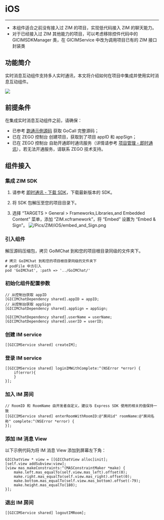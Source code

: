 # iOS

---

<Note title="提示">



- 本组件适合之前没有接入过 ZIM 的项目，实现低代码接入 ZIM 的聊天能力。
- 对于已经接入过 ZIM 其他能力的项目，可以考虑移除控件代码中的 GICIMSDKManager 类，在 GICIMService 中改为调用项目已有的 ZIM 接口封装类
</Note>


## 功能简介

实时消息互动组件支持多人实时通讯，本文将介绍如何在项目中集成并使用实时消息互动组件。

<Frame width="512" height="auto" caption=""><img src="https://doc-media.zego.im/sdk-doc/Pics/GoCall/call/GoCall_Chat.png" /></Frame>

## 前提条件

在集成实时消息互动组件之前，请确保：

- 已参考 [跑通示例源码](/video-call/run-example-code/ios) 获取 GoCall 完整源码；
- 已在 ZEGO 控制台 创建项目，获取到了项目 appID 和 appSign；
- 已在 ZEGO 控制台 自助开通即时通讯服务（详情请参考 [项目管理 - 即时通讯](/console/service-configuration/im/activate-service)），若无法开通服务，请联系 ZEGO 技术支持。

## 组件接入

### 集成 ZIM SDK

1. 请参考 [即时通讯 - 下载 SDK](/zim-ios/client-sdks/sdk-downloads)，下载最新版本的 SDK。

2. 将 SDK 包解压至您的项目目录下。

3. 选择 “TARGETS > General > Frameworks,Libraries,and Embedded Content” 菜单，添加 “ZIM.xcframework”，将 “Embed” 设置为 “Embed & Sign”。
![/Pics/ZIM/iOS/embed_and_Sign.png](https://doc-media.zego.im/sdk-doc/Pics/ZIM/iOS/embed_and_Sign.png)

### 引入组件

解压源码压缩包，拷贝 GoIMChat 到和您的项目根目录同级的文件夹下。
```
# 拷贝 GoIMChat 到和您的项目根目录同级的文件夹下
# podFile 中方引入
pod 'GoIMChat', :path => '../GoIMChat/'
```

### 初始化组件配置参数

```objc
// 从控制台获取 appID
[GICIMChatDependency shared].appID = appID;
// 从控制台获取 appSign
[GICIMChatDependency shared].appSign = appSign;

[GICIMChatDependency shared].userName = userName;
[GICIMChatDependency shared].userID = userID;
```

### 创建 IM service

```objc
[[GICIMService shared] createIM];
```

### 登录 IM service

```objc
[[GICIMService shared] loginIMWithComplete:^(NSError *error) {
    if(error){
    }
}];
```

### 加入 IM 房间

```objc
// RoomID 和 RoomName 由开发者自定义，建议与 Express SDK 使用的相关的值保持一致
[[GICIMService shared] enterRoomWithRoomID:@"房间id" roomName:@"房间名称" complete:^(NSError *error) {
}];
```

### 添加 IM 消息 View

以下示例代码为将 IM 消息 View 添加到屏幕左下角：

```objc
GICChatView * view = [[GICChatView alloc]init];
[self.view addSubview:view];
[view mas_makeConstraints:^(MASConstraintMaker *make) {
    make.left.mas_equalTo(self.view.mas_left).offset(0);
    make.right.mas_equalTo(self.view.mas_right).offset(0);
    make.bottom.mas_equalTo(self.view.mas_bottom).offset(-79);
    make.height.mas_equalTo(180);
}];
```

### 退出 IM 房间

```objc
[[GICIMService shared] logoutIMRoom];
```
